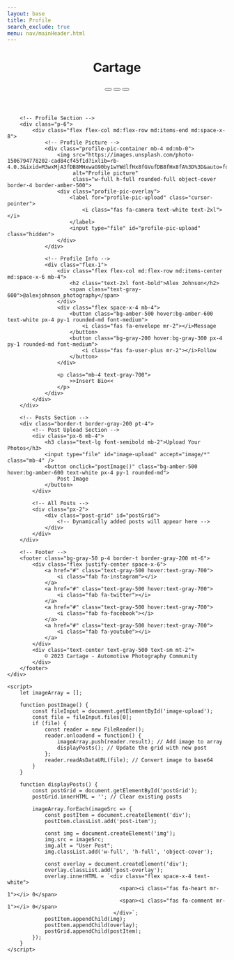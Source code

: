 ```yaml
---
layout: base
title: Profile
search_exclude: true
menu: nav/mainHeader.html
---
```


<html lang="en">
<head>
    <meta charset="UTF-8">
    <meta name="viewport" content="width=device-width, initial-scale=1.0">
    <title>User Profile | Cartage</title>
    <script src="https://cdn.tailwindcss.com"></script>
    <link rel="stylesheet" href="https://cdnjs.cloudflare.com/ajax/libs/font-awesome/6.4.0/css/all.min.css">
    <style>
        .profile-pic-container {
            position: relative;
            width: 150px;
            height: 150px;
        }
        .profile-pic-overlay {
            position: absolute;
            top: 0;
            left: 0;
            width: 100%;
            height: 100%;
            background-color: rgba(0, 0, 0, 0.5);
            border-radius: 50%;
            display: flex;
            justify-content: center;
            align-items: center;
            opacity: 0;
            transition: opacity 0.3s;
        }
        .profile-pic-container:hover .profile-pic-overlay {
            opacity: 1;
        }
        .post-grid {
            display: grid;
            grid-template-columns: repeat(3, 1fr);
            gap: 2px;
        }
        .post-item {
            aspect-ratio: 1/1;
            position: relative;
        }
        .post-overlay {
            position: absolute;
            top: 0;
            left: 0;
            width: 100%;
            height: 100%;
            background-color: rgba(0, 0, 0, 0.3);
            display: flex;
            justify-content: center;
            align-items: center;
            opacity: 0;
            transition: opacity 0.2s;
        }
        .post-item:hover .post-overlay {
            opacity: 1;
        }
    </style>
</head>
<body class="bg-gray-100 font-sans">
    <div class="max-w-4xl mx-auto bg-white shadow-sm">
        <!-- Header -->
        <header class="bg-gray-900 text-white p-4">
            <div class="flex justify-between items-center">
                <div class="flex items-center space-x-2">
                    <i class="fas fa-camera-retro text-2xl text-amber-500"></i>
                    <h1 class="text-xl font-bold">Cartage</h1>
                </div>
                <div class="flex items-center space-x-4">
                    <button class="p-2 rounded-full hover:bg-gray-700">
                        <i class="fas fa-search"></i>
                    </button>
                    <button class="p-2 rounded-full hover:bg-gray-700">
                        <i class="fas fa-bell"></i>
                    </button>
                    <button class="p-2 rounded-full hover:bg-gray-700">
                        <i class="fas fa-user"></i>
                    </button>
                </div>
            </div>
        </header>

        <!-- Profile Section -->
        <div class="p-6">
            <div class="flex flex-col md:flex-row md:items-end md:space-x-8">
                <!-- Profile Picture -->
                <div class="profile-pic-container mb-4 md:mb-0">
                    <img src="https://images.unsplash.com/photo-1506794778202-cad84cf45f1d?ixlib=rb-4.0.3&ixid=M3wxMjA3fDB8MHxwaG90by1wYWdlfHx8fGVufDB8fHx8fA%3D%3D&auto=format&fit=crop&w=200&q=80"
                         alt="Profile picture"
                         class="w-full h-full rounded-full object-cover border-4 border-amber-500">
                    <div class="profile-pic-overlay">
                        <label for="profile-pic-upload" class="cursor-pointer">
                            <i class="fas fa-camera text-white text-2xl"></i>
                        </label>
                        <input type="file" id="profile-pic-upload" class="hidden">
                    </div>
                </div>

                <!-- Profile Info -->
                <div class="flex-1">
                    <div class="flex flex-col md:flex-row md:items-center md:space-x-6 mb-4">
                        <h2 class="text-2xl font-bold">Alex Johnson</h2>
                        <span class="text-gray-600">@alexjohnson_photography</span>
                    </div>
                    <div class="flex space-x-4 mb-4">
                        <button class="bg-amber-500 hover:bg-amber-600 text-white px-4 py-1 rounded-md font-medium">
                            <i class="fas fa-envelope mr-2"></i>Message
                        </button>
                        <button class="bg-gray-200 hover:bg-gray-300 px-4 py-1 rounded-md font-medium">
                            <i class="fas fa-user-plus mr-2"></i>Follow
                        </button>
                    </div>

                    <p class="mb-4 text-gray-700">
                        >>Insert Bio<<
                    </p>
                </div>
            </div>
        </div>

        <!-- Posts Section -->
        <div class="border-t border-gray-200 pt-4">
            <!-- Post Upload Section -->
            <div class="px-6 mb-4">
                <h3 class="text-lg font-semibold mb-2">Upload Your Photos</h3>
                <input type="file" id="image-upload" accept="image/*" class="mb-4" />
                <button onclick="postImage()" class="bg-amber-500 hover:bg-amber-600 text-white px-4 py-1 rounded-md">
                    Post Image
                </button>
            </div>

            <!-- All Posts -->
            <div class="px-2">
                <div class="post-grid" id="postGrid">
                    <!-- Dynamically added posts will appear here -->
                </div>
            </div>
        </div>

        <!-- Footer -->
        <footer class="bg-gray-50 p-4 border-t border-gray-200 mt-6">
            <div class="flex justify-center space-x-6">
                <a href="#" class="text-gray-500 hover:text-gray-700">
                    <i class="fab fa-instagram"></i>
                </a>
                <a href="#" class="text-gray-500 hover:text-gray-700">
                    <i class="fab fa-twitter"></i>
                </a>
                <a href="#" class="text-gray-500 hover:text-gray-700">
                    <i class="fab fa-facebook"></i>
                </a>
                <a href="#" class="text-gray-500 hover:text-gray-700">
                    <i class="fab fa-youtube"></i>
                </a>
            </div>
            <div class="text-center text-gray-500 text-sm mt-2">
                © 2023 Cartage - Automotive Photography Community
            </div>
        </footer>
    </div>

    <script>
        let imageArray = [];

        function postImage() {
            const fileInput = document.getElementById('image-upload');
            const file = fileInput.files[0];
            if (file) {
                const reader = new FileReader();
                reader.onloadend = function() {
                    imageArray.push(reader.result); // Add image to array
                    displayPosts(); // Update the grid with new post
                };
                reader.readAsDataURL(file); // Convert image to base64
            }
        }

        function displayPosts() {
            const postGrid = document.getElementById('postGrid');
            postGrid.innerHTML = ''; // Clear existing posts

            imageArray.forEach(imageSrc => {
                const postItem = document.createElement('div');
                postItem.classList.add('post-item');

                const img = document.createElement('img');
                img.src = imageSrc;
                img.alt = "User Post";
                img.classList.add('w-full', 'h-full', 'object-cover');

                const overlay = document.createElement('div');
                overlay.classList.add('post-overlay');
                overlay.innerHTML = `<div class="flex space-x-4 text-white">
                                        <span><i class="fas fa-heart mr-1"></i> 0</span>
                                        <span><i class="fas fa-comment mr-1"></i> 0</span>
                                      </div>`;
                postItem.appendChild(img);
                postItem.appendChild(overlay);
                postGrid.appendChild(postItem);
            });
        }
    </script>